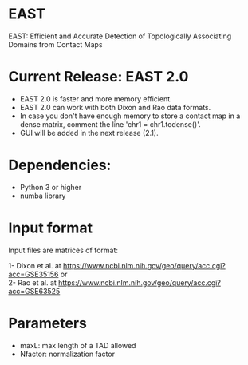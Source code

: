# EAST
EAST: Efficient and Accurate Detection of Topologically Associating Domains from Contact Maps

# Current Release: EAST 2.0
- EAST 2.0 is faster and more memory efficient.
- EAST 2.0 can work with both Dixon and Rao data formats.
- In case you don't have enough memory to store a contact map in a dense matrix, comment the line 'chr1 = chr1.todense()'.
- GUI will be added in the next release (2.1).
# Dependencies:

- Python 3 or higher
- numba library

# Input format 

Input files are matrices of format:

 1- Dixon et al. at https://www.ncbi.nlm.nih.gov/geo/query/acc.cgi?acc=GSE35156 or  
 2- Rao et al. at https://www.ncbi.nlm.nih.gov/geo/query/acc.cgi?acc=GSE63525

# Parameters

- maxL: max length of a TAD allowed
- Nfactor: normalization factor

